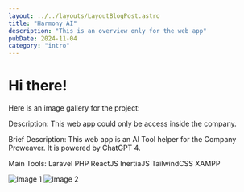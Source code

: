 ```yaml
---
layout: ../../layouts/LayoutBlogPost.astro
title: "Harmony AI"
description: "This is an overview only for the web app"
pubDate: 2024-11-04
category: "intro"
---
```


# Hi there!

Here is an image gallery for the project:

Description:
This web app could only be access inside the company.

Brief Description:
This web app is an AI Tool helper for the Company Proweaver. It is powered by ChatGPT 4.

Main Tools:
Laravel PHP
ReactJS
InertiaJS
TailwindCSS 
XAMPP


![Image 1](/images/img5.png)
![Image 2](/images/img4.png)

